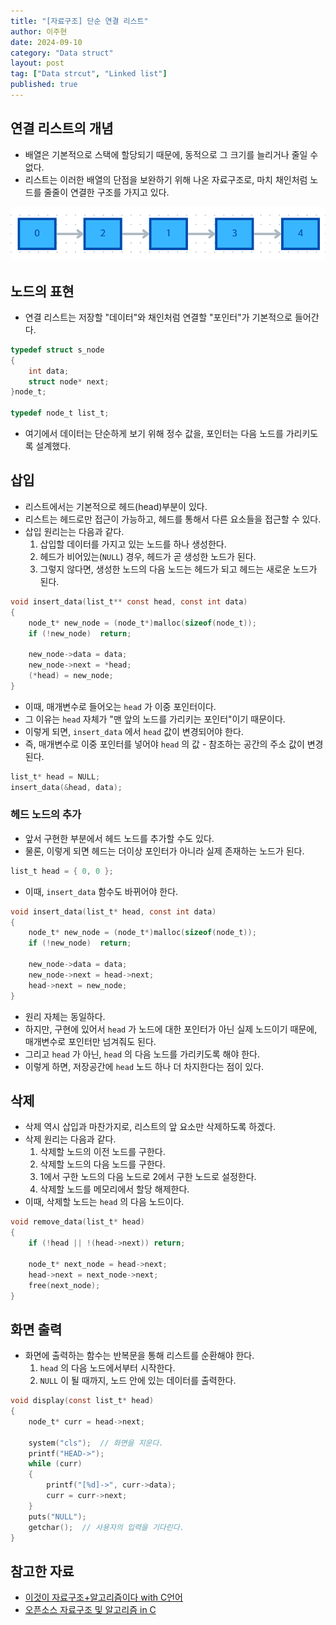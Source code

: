 ```yaml
---
title: "[자료구조] 단순 연결 리스트"
author: 이주현
date: 2024-09-10
category: "Data struct"
layout: post
tag: ["Data strcut", "Linked list"]
published: true
---
```


## 연결 리스트의 개념
- 배열은 기본적으로 스택에 할당되기 때문에, 동적으로 그 크기를 늘리거나 줄일 수 없다.
- 리스트는 이러한 배열의 단점을 보완하기 위해 나온 자료구조로, 마치 채인처럼 노드를 줄줄이 연결한 구조를 가지고 있다.

<p align="center">
    <img src="../assets/resource/연결리스트 구조.png">
</p>

## 노드의 표현
- 연결 리스트는 저장할 "데이터"와 채인처럼 연결할 "포인터"가 기본적으로 들어간다.

```c
typedef struct s_node
{
	int data;
	struct node* next;
}node_t;

typedef node_t list_t;
```

- 여기에서 데이터는 단순하게 보기 위해 정수 값을, 포인터는 다음 노드를 가리키도록 설계했다.

## 삽입
- 리스트에서는 기본적으로 헤드(head)부분이 있다.
- 리스트는 헤드로만 접근이 가능하고, 헤드를 통해서 다른 요소들을 접근할 수 있다.
- 삽입 원리는는 다음과 같다.
	1. 삽입할 데이터를 가지고 있는 노드를 하나 생성한다.
	2. 헤드가 비어있는(`NULL`) 경우, 헤드가 곧 생성한 노드가 된다.
	3. 그렇지 않다면, 생성한 노드의 다음 노드는 헤드가 되고 헤드는 새로운 노드가 된다.

```c
void insert_data(list_t** const head, const int data)
{
	node_t* new_node = (node_t*)malloc(sizeof(node_t));
	if (!new_node)	return;

	new_node->data = data;
	new_node->next = *head;
	(*head) = new_node;
}
```

- 이때, 매개변수로 들어오는 `head` 가 이중 포인터이다.
- 그 이유는 `head` 자체가 "맨 앞의 노드를 가리키는 포인터"이기 때문이다.
- 이렇게 되면, `insert_data` 에서 `head` 값이 변경되어야 한다.
- 즉, 매개변수로 이중 포인터를 넣어야 `head` 의 값 - 참조하는 공간의 주소 값이 변경된다.

```c
list_t* head = NULL;
insert_data(&head, data);
```

### 헤드 노드의 추가
- 앞서 구현한 부분에서 헤드 노드를 추가할 수도 있다.
- 물론, 이렇게 되면 헤드는 더이상 포인터가 아니라 실제 존재하는 노드가 된다.

```c
list_t head = { 0, 0 };
```

- 이때, `insert_data` 함수도 바뀌어야 한다.

```c
void insert_data(list_t* head, const int data)
{
	node_t* new_node = (node_t*)malloc(sizeof(node_t));
	if (!new_node)	return;

	new_node->data = data;
	new_node->next = head->next;
	head->next = new_node;
}
```

- 원리 자체는 동일하다.
- 하지만, 구현에 있어서 `head` 가 노드에 대한 포인터가 아닌 실제 노드이기 때문에, 매개변수로 포인터만 넘겨줘도 된다.
- 그리고 `head` 가 아닌, `head` 의 다음 노드를 가리키도록 해야 한다.
- 이렇게 하면, 저장공간에 `head` 노드 하나 더 차지한다는 점이 있다.

## 삭제
- 삭제 역시 삽입과 마찬가지로, 리스트의 앞 요소만 삭제하도록 하겠다.
- 삭제 원리는 다음과 같다.
	1. 삭제할 노드의 이전 노드를 구한다.
	2. 삭제할 노드의 다음 노드를 구한다.
	3. 1에서 구한 노드의 다음 노드로 2에서 구한 노드로 설정한다.
	4. 삭제할 노드를 메모리에서 할당 해제한다.
- 이때, 삭제할 노드는 `head` 의 다음 노드이다.

```c
void remove_data(list_t* head)
{
	if (!head || !(head->next))	return;

	node_t* next_node = head->next;
	head->next = next_node->next;
	free(next_node);
}
```

## 화면 출력
- 화면에 출력하는 함수는 반복문을 통해 리스트를 순환해야 한다.
	1. `head` 의 다음 노드에서부터 시작한다.
	2. `NULL` 이 될 때까지, 노드 안에 있는 데이터를 출력한다.

```c
void display(const list_t* head)
{
	node_t* curr = head->next;

	system("cls");	// 화면을 지운다.
	printf("HEAD->");
	while (curr)
	{
		printf("[%d]->", curr->data);
		curr = curr->next;
	}
	puts("NULL");
	getchar();	// 사용자의 입력을 기다린다.
}
```

## 참고한 자료
- [이것이 자료구조+알고리즘이다 with C언어](https://www.yes24.com/Product/Goods/111362116)
- [오픈소스 자료구조 및 알고리즘 in C](https://www.inflearn.com/course/%EC%98%A4%ED%94%88%EC%86%8C%EC%8A%A4-%EC%9E%90%EB%A3%8C%EA%B5%AC%EC%A1%B0-%EC%95%8C%EA%B3%A0%EB%A6%AC%EC%A6%98-c/dashboard)